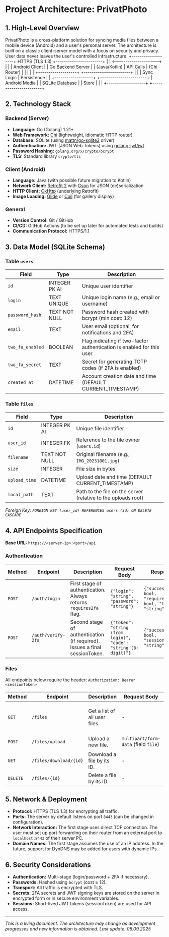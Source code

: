 # Project Architecture: PrivatPhoto

## 1. High-Level Overview

PrivatPhoto is a cross-platform solution for syncing media files between a mobile device (Android) and a user's personal server. The architecture is built on a classic client-server model with a focus on security and privacy. User data never leaves the user's controlled infrastructure.
+-------------------+ HTTPS (TLS 1.3) +-----------------------+
| | <-------------------> | |
| Android Client | | Go Backend Server |
| (Java/Kotlin) | API Calls | (Chi Router) |
| | | |
+-------------------+ +-----------------------+
| |
| Sync Logic | Persistence
| |
+-------------------+ +-----------------------+
| Android Media | | SQLite Database |
| Store | | |
+-------------------+ +-----------------------+

## 2. Technology Stack

### Backend (Server)
*   **Language:** Go (Golang) 1.21+
*   **Web Framework:** [Chi](https://github.com/go-chi/chi) (lightweight, idiomatic HTTP router)
*   **Database:** SQLite (using [mattn/go-sqlite3](https://github.com/mattn/go-sqlite3) driver)
*   **Authentication:** JWT (JSON Web Tokens) using [golang-jwt/jwt](https://github.com/golang-jwt/jwt)
*   **Password Hashing:** `golang.org/x/crypto/bcrypt`
*   **TLS:** Standard library `crypto/tls`

### Client (Android)
*   **Language:** Java (with possible future migration to Kotlin)
*   **Network Client:** [Retrofit 2](https://square.github.io/retrofit/) with [Gson](https://github.com/google/gson) for JSON (de)serialization
*   **HTTP Client:** [OkHttp](https://square.github.io/okhttp/) (underlying Retrofit)
*   **Image Loading:** [Glide](https://github.com/bumptech/glide) or [Coil](https://coil-kt.github.io/coil/) (for gallery display)

### General
*   **Version Control:** Git / GitHub
*   **CI/CD:** GitHub Actions (to be set up later for automated tests and builds)
*   **Communication Protocol:** HTTPS/1.1

## 3. Data Model (SQLite Schema)

### Table `users`
| Field           | Type          | Description                                                                 |
|-----------------|---------------|-----------------------------------------------------------------------------|
| `id`            | INTEGER PK AI | Unique user identifier                                                     |
| `login`         | TEXT UNIQUE   | Unique login name (e.g., email or username)                                |
| `password_hash` | TEXT NOT NULL | Password hash created with bcrypt (min cost: 12)                           |
| `email`         | TEXT          | User email (optional, for notifications and 2FA)                           |
| `two_fa_enabled`| BOOLEAN       | Flag indicating if two-factor authentication is enabled for this user      |
| `two_fa_secret` | TEXT          | Secret for generating TOTP codes (if 2FA is enabled)                       |
| `created_at`    | DATETIME      | Account creation date and time (DEFAULT CURRENT_TIMESTAMP)                 |

### Table `files`
| Field        | Type          | Description                                                      |
|--------------|---------------|------------------------------------------------------------------|
| `id`         | INTEGER PK AI | Unique file identifier                                          |
| `user_id`    | INTEGER FK    | Reference to the file owner (`users.id`)                        |
| `filename`   | TEXT NOT NULL | Original filename (e.g., `IMG_20231001.jpg`)                   |
| `size`       | INTEGER       | File size in bytes                                              |
| `upload_time`| DATETIME      | Upload date and time (DEFAULT CURRENT_TIMESTAMP)               |
| `local_path` | TEXT          | Path to the file on the server (relative to the uploads root)   |

*Foreign Key: `FOREIGN KEY (user_id) REFERENCES users (id) ON DELETE CASCADE`*

## 4. API Endpoints Specification

**Base URL:** `https://<server-ip>:<port>/api`

### Authentication

| Method | Endpoint           | Description                                                                 | Request Body                                                              | Response                                                                 |
|--------|--------------------|-----------------------------------------------------------------------------|---------------------------------------------------------------------------|--------------------------------------------------------------------------|
| `POST` | `/auth/login`      | First stage of authentication. Always returns `requires2fa` flag.          | `{"login": "string", "password": "string"}`                              | `{"success": bool, "requires2fa": bool, "token": "string"}`             |
| `POST` | `/auth/verify-2fa` | Second stage of authentication (if required). Issues a final sessionToken. | `{"token": "string (from login)", "code": "string (6-digit)"}`           | `{"success": bool, "sessionToken": "string"}`                           |

### Files

All endpoints below require the header: `Authorization: Bearer <sessionToken>`

| Method | Endpoint                 | Description                                 | Request Body                     | Response                                                           |
|--------|--------------------------|---------------------------------------------|----------------------------------|--------------------------------------------------------------------|
| `GET`  | `/files`                 | Get a list of all user files.               | -                                | `[{"id": int, "filename": "string", "size": int, "upload_time": "string"}]` |
| `POST` | `/files/upload`          | Upload a new file.                          | `multipart/form-data` (field `file`) | `{"success": bool, "fileId": int}`                                |
| `GET`  | `/files/download/{id}`   | Download a file by its ID.                  | -                                | `Binary File Data`                                                |
| `DELETE`| `/files/{id}`           | Delete a file by its ID.                    | -                                | `{"success": bool}`                                               |

## 5. Network & Deployment

*   **Protocol:** HTTPS (TLS 1.3) for encrypting all traffic.
*   **Ports:** The server by default listens on port `8443` (can be changed in configuration).
*   **Network Interaction:** The first stage uses direct TCP connection. The user must set up port forwarding on their router from an external port to `localhost:8443` of their server PC.
*   **Domain Names:** The first stage assumes the use of an IP address. In the future, support for DynDNS may be added for users with dynamic IPs.

## 6. Security Considerations

*   **Authentication:** Multi-stage (login/password + 2FA if necessary).
*   **Passwords:** Hashed using `bcrypt` (cost ≥ 12).
*   **Transport:** All traffic is encrypted with TLS.
*   **Secrets:** 2FA secrets and JWT signing keys are stored on the server in encrypted form or in secure environment variables.
*   **Sessions:** Short-lived JWT tokens (sessionToken) are used for API access.

---

*This is a living document. The architecture may change as development progresses and new information is obtained. Last update: 08.09.2025*
